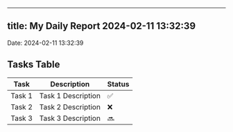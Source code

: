 
---
title: My Daily Report 2024-02-11 13:32:39
---

Date: 2024-02-11 13:32:39

## Tasks Table

| Task | Description | Status |
|------|-------------|--------|
| Task 1 | Task 1 Description | ✅ |
| Task 2 | Task 2 Description | ❌ |
| Task 3 | Task 3 Description | 🔜 |
